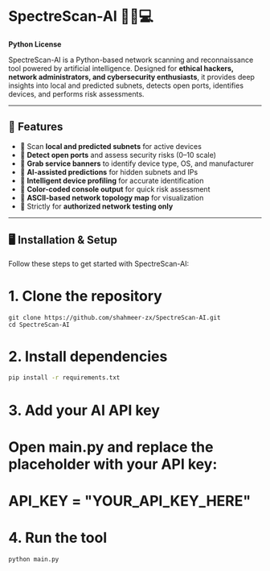 # SpectreScan-AI 🕵️‍♂️💻

**Python License**

SpectreScan-AI is a Python-based network scanning and reconnaissance tool powered by artificial intelligence. Designed for **ethical hackers, network administrators, and cybersecurity enthusiasts**, it provides deep insights into local and predicted subnets, detects open ports, identifies devices, and performs risk assessments.

---

## 🚀 Features

- 🔹 Scan **local and predicted subnets** for active devices  
- 🔹 **Detect open ports** and assess security risks (0–10 scale)  
- 🔹 **Grab service banners** to identify device type, OS, and manufacturer  
- 🔹 **AI-assisted predictions** for hidden subnets and IPs  
- 🔹 **Intelligent device profiling** for accurate identification  
- 🔹 **Color-coded console output** for quick risk assessment  
- 🔹 **ASCII-based network topology map** for visualization  
- 🔹 Strictly for **authorized network testing only**

---

## 🖥️ Installation & Setup

Follow these steps to get started with SpectreScan-AI:


# 1. **Clone the repository**
```shell
git clone https://github.com/shahmeer-zx/SpectreScan-AI.git
cd SpectreScan-AI
```
# 2. **Install dependencies**
```bash
pip install -r requirements.txt
```
# 3. **Add your AI API key**
# Open main.py and replace the placeholder with your API key:
# API_KEY = "YOUR_API_KEY_HERE"

# 4. **Run the tool**
```bash
python main.py
```
